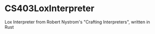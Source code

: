 # CS403LoxInterpreter
Lox Interpreter from Robert Nystrom's "Crafting Interpreters", written in Rust

